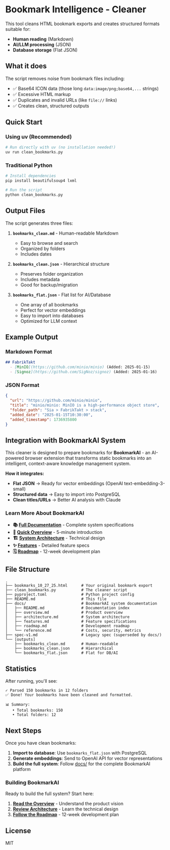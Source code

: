 # Bookmark Intelligence - Cleaner

This tool cleans HTML bookmark exports and creates structured formats suitable for:
- **Human reading** (Markdown)
- **AI/LLM processing** (JSON)
- **Database storage** (Flat JSON)

## What it does

The script removes noise from bookmark files including:
- ✅ Base64 ICON data (those long `data:image/png;base64,...` strings)
- ✅ Excessive HTML markup
- ✅ Duplicates and invalid URLs (like `file://` links)
- ✅ Creates clean, structured outputs

## Quick Start

### Using uv (Recommended)

```bash
# Run directly with uv (no installation needed!)
uv run clean_bookmarks.py
```

### Traditional Python

```bash
# Install dependencies
pip install beautifulsoup4 lxml

# Run the script
python clean_bookmarks.py
```

## Output Files

The script generates three files:

1. **`bookmarks_clean.md`** - Human-readable Markdown
   - Easy to browse and search
   - Organized by folders
   - Includes dates

2. **`bookmarks_clean.json`** - Hierarchical structure
   - Preserves folder organization
   - Includes metadata
   - Good for backup/migration

3. **`bookmarks_flat.json`** - Flat list for AI/Database
   - One array of all bookmarks
   - Perfect for vector embeddings
   - Easy to import into databases
   - Optimized for LLM context

## Example Output

### Markdown Format
```markdown
## FabrikTakt
  - [MinIO](https://github.com/minio/minio) (Added: 2025-01-15)
  - [Signoz](https://github.com/SigNoz/signoz) (Added: 2025-01-16)
```

### JSON Format
```json
{
  "url": "https://github.com/minio/minio",
  "title": "minio/minio: MinIO is a high-performance object store",
  "folder_path": "Sia > FabrikTakt > stack",
  "added_date": "2025-01-15T10:30:00",
  "added_timestamp": 1736935800
}
```

## Integration with BookmarkAI System

This cleaner is designed to prepare bookmarks for **BookmarkAI** - an AI-powered browser extension that transforms static bookmarks into an intelligent, context-aware knowledge management system.

**How it integrates:**
- **Flat JSON** → Ready for vector embeddings (OpenAI text-embedding-3-small)
- **Structured data** → Easy to import into PostgreSQL
- **Clean titles/URLs** → Better AI analysis with Claude

### Learn More About BookmarkAI

- **📚 [Full Documentation](./docs/)** - Complete system specifications
- **🚀 [Quick Overview](./docs/overview.md)** - 5-minute introduction
- **🏗️ [System Architecture](./docs/architecture.md)** - Technical design
- **✨ [Features](./docs/features.md)** - Detailed feature specs
- **🗓️ [Roadmap](./docs/roadmap.md)** - 12-week development plan

## File Structure

```
.
├── bookmarks_10_27_25.html      # Your original bookmark export
├── clean_bookmarks.py           # The cleaner script
├── pyproject.toml               # Python project config
├── README.md                    # This file
├── docs/                        # BookmarkAI system documentation
│   ├── README.md                # Documentation index
│   ├── overview.md              # Product overview
│   ├── architecture.md          # System architecture
│   ├── features.md              # Feature specifications
│   ├── roadmap.md               # Development roadmap
│   └── reference.md             # Costs, security, metrics
├── spec-v1.md                   # Legacy spec (superseded by docs/)
└── [outputs]
    ├── bookmarks_clean.md       # Human-readable
    ├── bookmarks_clean.json     # Hierarchical
    └── bookmarks_flat.json      # Flat for DB/AI
```

## Statistics

After running, you'll see:
```
✓ Parsed 150 bookmarks in 12 folders
✅ Done! Your bookmarks have been cleaned and formatted.

📊 Summary:
   • Total bookmarks: 150
   • Total folders: 12
```

## Next Steps

Once you have clean bookmarks:

1. **Import to database**: Use `bookmarks_flat.json` with PostgreSQL
2. **Generate embeddings**: Send to OpenAI API for vector representations
3. **Build the full system**: Follow [docs/](./docs/) for the complete BookmarkAI platform

### Building BookmarkAI

Ready to build the full system? Start here:

1. **[Read the Overview](./docs/overview.md)** - Understand the product vision
2. **[Review Architecture](./docs/architecture.md)** - Learn the technical design
3. **[Follow the Roadmap](./docs/roadmap.md)** - 12-week development plan

## License

MIT
